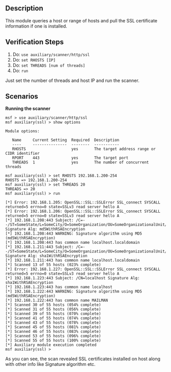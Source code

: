 ## Description

This module queries a host or range of hosts and pull the SSL certificate information if one is installed.

## Verification Steps

1. Do: ```use auxiliary/scanner/http/ssl```
2. Do: ```set RHOSTS [IP]```
3. Do: ```set THREADS [num of threads]```
4. Do: ```run```

Just set the number of threads and host IP and run the scanner.

## Scenarios

**Running the scanner**

```
msf > use auxiliary/scanner/http/ssl
msf auxiliary(ssl) > show options

Module options:

   Name     Current Setting  Required  Description
   ----     ---------------  --------  -----------
   RHOSTS                    yes       The target address range or CIDR identifier
   RPORT    443              yes       The target port
   THREADS  1                yes       The number of concurrent threads

msf auxiliary(ssl) > set RHOSTS 192.168.1.200-254
RHOSTS => 192.168.1.200-254
msf auxiliary(ssl) > set THREADS 20
THREADS => 20
msf auxiliary(ssl) > run

[*] Error: 192.168.1.205: OpenSSL::SSL::SSLError SSL_connect SYSCALL returned=5 errno=0 state=SSLv3 read server hello A
[*] Error: 192.168.1.206: OpenSSL::SSL::SSLError SSL_connect SYSCALL returned=5 errno=0 state=SSLv3 read server hello A
[*] 192.168.1.208:443 Subject: /C=--/ST=SomeState/L=SomeCity/O=SomeOrganization/OU=SomeOrganizationalUnit/CN=localhost.localdomain/emailAddress=root@localhost.localdomain Signature Alg: md5WithRSAEncryption
[*] 192.168.1.208:443 WARNING: Signature algorithm using MD5 (md5WithRSAEncryption)
[*] 192.168.1.208:443 has common name localhost.localdomain
[*] 192.168.1.211:443 Subject: /C=--/ST=SomeState/L=SomeCity/O=SomeOrganization/OU=SomeOrganizationalUnit/CN=localhost.localdomain/emailAddress=root@localhost.localdomain Signature Alg: sha1WithRSAEncryption
[*] 192.168.1.211:443 has common name localhost.localdomain
[*] Scanned 13 of 55 hosts (023% complete)
[*] Error: 192.168.1.227: OpenSSL::SSL::SSLError SSL_connect SYSCALL returned=5 errno=0 state=SSLv3 read server hello A
[*] 192.168.1.223:443 Subject: /CN=localhost Signature Alg: sha1WithRSAEncryption
[*] 192.168.1.223:443 has common name localhost
[*] 192.168.1.222:443 WARNING: Signature algorithm using MD5 (md5WithRSAEncryption)
[*] 192.168.1.222:443 has common name MAILMAN
[*] Scanned 30 of 55 hosts (054% complete)
[*] Scanned 31 of 55 hosts (056% complete)
[*] Scanned 39 of 55 hosts (070% complete)
[*] Scanned 41 of 55 hosts (074% complete)
[*] Scanned 43 of 55 hosts (078% complete)
[*] Scanned 45 of 55 hosts (081% complete)
[*] Scanned 46 of 55 hosts (083% complete)
[*] Scanned 53 of 55 hosts (096% complete)
[*] Scanned 55 of 55 hosts (100% complete)
[*] Auxiliary module execution completed
msf auxiliary(ssl) >
```

As you can see, the scan revealed SSL certificates installed on host along with other info like Signature algorithm etc.